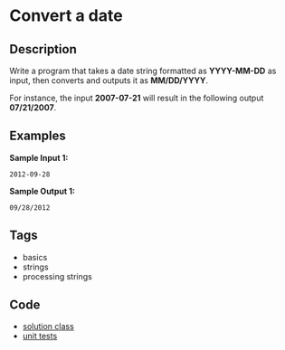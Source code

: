# Convert a date

## Description
Write a program that takes a date string formatted as **YYYY-MM-DD** as input, then converts and outputs it as **MM/DD/YYYY**.

For instance, the input **2007-07-21** will result in the following output **07/21/2007**.

## Examples
**Sample Input 1:**
```console
2012-09-28
```

**Sample Output 1:**
```console
09/28/2012
```

## Tags
- basics
- strings
- processing strings

## Code
- [solution class](./src/main/java/Solution.java)
- [unit tests](./src/test/java/SomeParamTest.java)